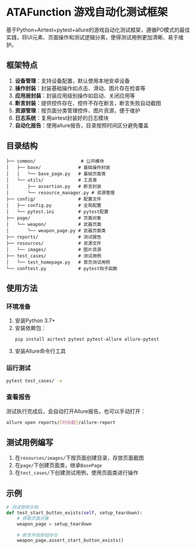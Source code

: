 # ATAFunction 游戏自动化测试框架

基于Python+Airtest+pytest+allure的游戏自动化测试框架，遵循PO模式的最佳实践，将UI元素、页面操作和测试逻辑分离，使得测试用例更加清晰、易于维护。

## 框架特点

1. **设备管理**：支持设备配置，默认使用本地安卓设备
2. **操作封装**：封装基础操作如点击、滑动、图片存在检查等
3. **应用层封装**：封装应用级别操作如启动、关闭应用等
4. **断言封装**：提供控件存在、控件不存在断言，断言失败自动截图
5. **资源管理**：按页面分类管理控件、图片资源，便于维护
6. **日志系统**：复用airtest封装好的日志模块
7. **自动化报告**：使用allure报告，目录按照时间区分避免覆盖

## 目录结构

```
├── common/                 # 公共模块
│   ├── base/              # 基础操作封装
│   │   └── base_page.py   # 基础页面类
│   └── utils/             # 工具类
│       ├── assertion.py   # 断言封装
│       └── resource_manager.py # 资源管理
├── config/                # 配置文件
│   ├── config.py          # 全局配置
│   └── pytest.ini         # pytest配置
├── page/                  # 页面对象
│   └── weapon/            # 武器页面
│       └── weapon_page.py # 武器页面类
├── reports/               # 测试报告
├── resources/             # 资源文件
│   └── images/            # 图片资源
├── test_cases/            # 测试用例
│   └── test_homepage.py   # 首页测试用例
└── conftest.py            # pytest钩子函数
```

## 使用方法

### 环境准备

1. 安装Python 3.7+
2. 安装依赖包：
   ```
   pip install airtest pytest pytest-allure allure-pytest
   ```
3. 安装Allure命令行工具

### 运行测试

```bash
pytest test_cases/ -v
```

### 查看报告

测试执行完成后，会自动打开Allure报告。也可以手动打开：

```bash
allure open reports/[时间戳]/allure-report
```

## 测试用例编写

1. 在`resources/images/`下按页面创建目录，存放页面截图
2. 在`page/`下创建页面类，继承`BasePage`
3. 在`test_cases/`下创建测试用例，使用页面类进行操作

## 示例

```python
# 测试用例示例
def test_start_button_exists(self, setup_teardown):
    # 获取页面对象
    weapon_page = setup_teardown
    
    # 断言开始按钮存在
    weapon_page.assert_start_button_exists()
```